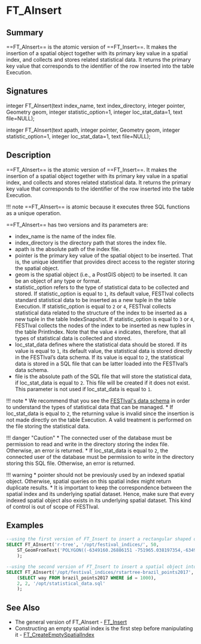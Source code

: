 # FT_AInsert

## Summary

==FT_AInsert== is the atomic version of ==FT_Insert==. It makes the insertion of a spatial object together with its primary key value in a spatial index, and collects and stores related statistical data. It returns the primary key value that corresponds to the identifier of the row inserted into the table Execution.

## Signatures

integer <span class="function">FT_AInsert</span>(text <span class="param">index_name</span>, text <span class="param">index_directory</span>, integer <span class="param">pointer</span>, Geometry <span class="param">geom</span>, integer <span class="param">statistic_option=1</span>, integer <span class="param">loc_stat_data=1</span>, text <span class="param">file=NULL</span>);

integer <span class="function">FT_AInsert</span>(text <span class="param">apath</span>, integer <span class="param">pointer</span>, Geometry <span class="param">geom</span>, integer <span class="param">statistic_option=1</span>, integer <span class="param">loc_stat_data=1</span>, text <span class="param">file=NULL</span>);

## Description

==FT_AInsert== is the atomic version of ==FT_Insert==. It makes the insertion of a spatial object together with its primary key value in a spatial index, and collects and stores related statistical data. It returns the primary key value that corresponds to the identifier of the row inserted into the table Execution.

!!! note
	==FT_AInsert== is atomic because it executes three SQL functions as a unique operation.

==FT_AInsert== has two versions and its parameters are:

* <span class="param">index_name</span> is the name of the index file.
* <span class="param">index_directory</span> is the directory path that stores the index file.
* <span class="param">apath</span> is the absolute path of the index file.
* <span class="param">pointer</span> is the primary key value of the spatial object to be inserted. That is, the unique identifier that provides direct access to the register storing the spatial object.
* <span class="param">geom</span> is the spatial object (i.e., a PostGIS object) to be inserted. It can be an object of any type or format.
* <span class="param">statistic_option</span> refers to the type of statistical data to be collected and stored. If <span class="param">statistic_option</span> is equal to ``1``, its default value, FESTIval collects standard statistical data to be inserted as a new tuple in the table Execution. If <span class="param">statistic_option</span> is equal to ``2`` or ``4``, FESTIval collects statistical data related to the structure of the index to be inserted as a new tuple in the table IndexSnapshot. If <span class="param">statistic_option</span> is equal to ``3`` or ``4``, FESTIval collects the nodes of the index to be inserted as new tuples in the table PrintIndex. Note that the value ``4`` indicates, therefore, that all types of statistical data is collected and stored.
* <span class="param">loc_stat_data</span> defines where the statistical data should be stored. If its value is equal to ``1``, its default value, the statistical data is stored directly in the FESTIval’s data schema. If its value is equal to ``2``, the statistical data is stored in a SQL file that can be latter loaded into the FESTIval’s data schema.
* <span class="param">file</span> is the absolute path of the SQL file that will store the statistical data, if <span class="param">loc_stat_data</span> is equal to ``2``. This file will be created if it does not exist. This parameter is not used if <span class="param">loc_stat_data</span> is equal to ``1``.

!!! note
	* We recommend that you see the [FESTIval's data schema](../../data_schema/overview) in order to understand the types of statistical data that can be managed.
	* If <span class="param">loc_stat_data</span> is equal to ``2``, the returning value is invalid since the insertion is not made directly on the table Execution. A valid treatment is performed on the file storing the statistical data.

!!! danger "Caution"
	 * The connected user of the database must be permission to read and write in the directory storing the index file. Otherwise, an error is returned.
	 * If <span class="param">loc_stat_data</span> is equal to ``2``, the connected user of the database must be permission to write in the directory storing this SQL file. Otherwise, an error is returned.

!!! warning
	* <span class="param">pointer</span> should not be previously used by an indexed spatial object. Otherwise, spatial queries on this spatial index might return duplicate results.
	* It is important to keep the correspondence between the spatial index and its underlying spatial dataset. Hence, make sure that every indexed spatial object also exists in its underlying spatial dataset. This kind of control is out of scope of FESTIval.

## Examples

``` SQL
--using the first version of FT_Insert to insert a rectangular shaped object. It uses the default values of statistical data.
SELECT FT_AInsert('r-tree', '/opt/festival_indices/', 50, 
	ST_GeomFromText('POLYGON((-6349160.26886151 -751965.038197354,-6349160.26886151 -606557.85245731,-6211936.96741955 -606557.85245731,-6211936.96741955 -751965.038197354,-6349160.26886151 -751965.038197354))', 3857)
	);

--using the second version of FT_Insert to insert a spatial object into a spatial index. It informs specific information for collecting statistical data
SELECT FT_AInsert('/opt/festival_indices/rstartree-brazil_points2017', 1000, 
	(SELECT way FROM brazil_points2017 WHERE id = 1000),
	2, 2, '/opt/statistical_data.sql'
	);
```

## See Also

* The general version of FT_AInsert - [FT_Insert](../ft_insert)
* Constructing an empty spatial index is the first step before manipulating it - [FT_CreateEmptySpatialIndex](../ft_createemptyspatialindex)
